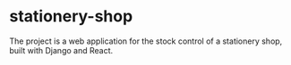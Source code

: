 # stationery-shop
The project is a web application for the stock control of a stationery shop, built with Django and React.
